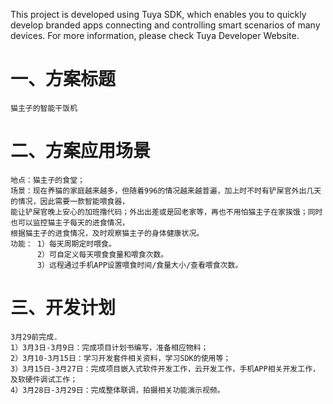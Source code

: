 This project is developed using Tuya SDK, which enables you to quickly develop branded apps connecting and controlling smart scenarios of many devices. 
For more information, please check Tuya Developer Website.

一、方案标题
==
    猫主子的智能干饭机
二、方案应用场景
==
    地点：猫主子的食堂；
    场景：现在养猫的家庭越来越多，但随着996的情况越来越普遍，加上时不时有铲屎官外出几天的情况，因此需要一款智能喂食器，
    能让铲屎官晚上安心的加班撸代码；外出出差或是回老家等，再也不用怕猫主子在家挨饿；同时也可以监控猫主子每天的进食情况，
    根据猫主子的进食情况，及时观察猫主子的身体健康状况。
    功能： 1）每天周期定时喂食。
          2）可自定义每天喂食食量和喂食次数。 
          3）远程通过手机APP设置喂食时间/食量大小/查看喂食次数。
三、开发计划
==
    3月29前完成.
    1）3月3日-3月9日：完成项目计划书编写，准备相应物料；
    2）3月10-3月15日：学习开发套件相关资料，学习SDK的使用等；
    3）3月15日-3月27日：完成项目嵌入式软件开发工作，云开发工作，手机APP相关开发工作，及软硬件调试工作；
    4）3月28日-3月29日：完成整体联调，拍摄相关功能演示视频。
